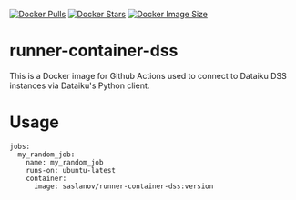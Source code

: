 [![Docker Pulls](https://badgen.net/docker/pulls/saslanov/runner-container-dss?icon=docker&label=pulls)](https://hub.docker.com/r/trueosiris/godaddypy/)
[![Docker Stars](https://badgen.net/docker/stars/saslanov/runner-container-dss?icon=docker&label=stars)](https://hub.docker.com/r/trueosiris/godaddypy/)
[![Docker Image Size](https://badgen.net/docker/size/saslanov/runner-container-dss?icon=docker&label=image%20size)](https://hub.docker.com/r/trueosiris/godaddypy/)
# runner-container-dss

This is a Docker image for Github Actions used to connect to Dataiku DSS instances via Dataiku's Python client.

# Usage

```
jobs:
  my_random_job:
    name: my_random_job
    runs-on: ubuntu-latest
    container:
      image: saslanov/runner-container-dss:version
```
